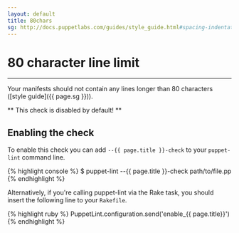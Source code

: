 ```yaml
---
layout: default
title: 80chars
sg: http://docs.puppetlabs.com/guides/style_guide.html#spacing-indentation-and-whitespace
---
```


# 80 character line limit

---

Your manifests should not contain any lines longer than 80 characters
([style guide]({{ page.sg }})).

** This check is disabled by default! **

## Enabling the check

To enable this check you can add `--{{ page.title }}-check` to your
`puppet-lint` command line.

{% highlight console %}
$ puppet-lint --{{ page.title }}-check path/to/file.pp
{% endhighlight %}

Alternatively, if you're calling puppet-lint via the Rake task, you should
insert the following line to your `Rakefile`.

{% highlight ruby %}
PuppetLint.configuration.send('enable_{{ page.title}}')
{% endhighlight %}
